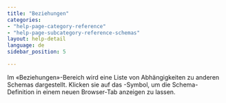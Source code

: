 ```yaml
---
title: "Beziehungen"
categories:
- "help-page-category-reference"
- "help-page-subcategory-reference-schemas"
layout: help-detail
language: de
sidebar_position: 5

---
```


Im &laquo;Beziehungen&raquo;-Bereich wird eine Liste von Abhängigkeiten zu anderen Schemas dargestellt. Klicken sie auf das <i className="file-link-icon" aria-hidden="true"></i>-Symbol, um die Schema-Definition in einem neuen Browser-Tab anzeigen zu lassen.